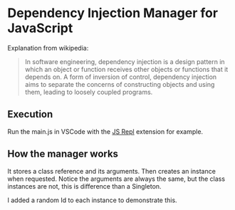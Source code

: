 # Dependency Injection Manager for JavaScript

Explanation from wikipedia:

> In software engineering, dependency injection is a design pattern in which an object or function receives other objects or functions that it depends on. A form of inversion of control, dependency injection aims to separate the concerns of constructing objects and using them, leading to loosely coupled programs.

## Execution

Run the main.js in VSCode with the [JS Repl](https://marketplace.visualstudio.com/items?itemName=achil.vscode-javascript-repl) extension for example.

## How the manager works

It stores a class reference and its arguments. Then creates an instance when requested. Notice the arguments are always the same, but the class instances are not, this is difference than a Singleton.

I added a random Id to each instance to demonstrate this.